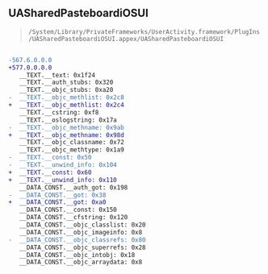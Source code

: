 ## UASharedPasteboardiOSUI

> `/System/Library/PrivateFrameworks/UserActivity.framework/PlugIns/UASharedPasteboardiOSUI.appex/UASharedPasteboardiOSUI`

```diff

-567.6.0.0.0
+577.0.0.0.0
   __TEXT.__text: 0x1f24
   __TEXT.__auth_stubs: 0x320
   __TEXT.__objc_stubs: 0xa20
-  __TEXT.__objc_methlist: 0x2c8
+  __TEXT.__objc_methlist: 0x2c4
   __TEXT.__cstring: 0xf8
   __TEXT.__oslogstring: 0x17a
-  __TEXT.__objc_methname: 0x9ab
+  __TEXT.__objc_methname: 0x98d
   __TEXT.__objc_classname: 0x72
   __TEXT.__objc_methtype: 0x1a9
-  __TEXT.__const: 0x50
-  __TEXT.__unwind_info: 0x104
+  __TEXT.__const: 0x60
+  __TEXT.__unwind_info: 0x110
   __DATA_CONST.__auth_got: 0x198
-  __DATA_CONST.__got: 0x38
+  __DATA_CONST.__got: 0xa0
   __DATA_CONST.__const: 0x150
   __DATA_CONST.__cfstring: 0x120
   __DATA_CONST.__objc_classlist: 0x20
   __DATA_CONST.__objc_imageinfo: 0x8
-  __DATA_CONST.__objc_classrefs: 0x80
   __DATA_CONST.__objc_superrefs: 0x28
   __DATA_CONST.__objc_intobj: 0x18
   __DATA_CONST.__objc_arraydata: 0x8

```
